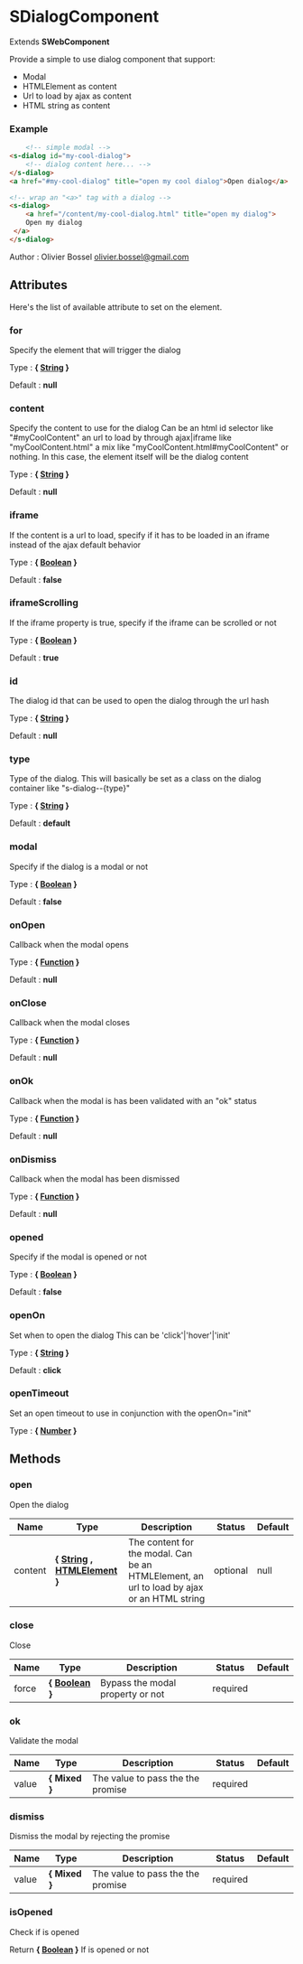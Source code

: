 # SDialogComponent

Extends **SWebComponent**

Provide a simple to use dialog component that support:
- Modal
- HTMLElement as content
- Url to load by ajax as content
- HTML string as content


### Example
```html
	<!-- simple modal -->
<s-dialog id="my-cool-dialog">
	<!-- dialog content here... -->
</s-dialog>
<a href="#my-cool-dialog" title="open my cool dialog">Open dialog</a>

<!-- wrap an "<a>" tag with a dialog -->
<s-dialog>
	<a href="/content/my-cool-dialog.html" title="open my dialog">
 	Open my dialog
 </a>
</s-dialog>
```
Author : Olivier Bossel <olivier.bossel@gmail.com>




## Attributes

Here's the list of available attribute to set on the element.

### for

Specify the element that will trigger the dialog

Type : **{ [String](https://developer.mozilla.org/fr/docs/Web/JavaScript/Reference/Objets_globaux/String) }**

Default : **null**


### content

Specify the content to use for the dialog
Can be an html id selector like "#myCoolContent"
an url to load by through ajax|iframe like "myCoolContent.html"
a mix like "myCoolContent.html#myCoolContent"
or nothing. In this case, the element itself will be the dialog content

Type : **{ [String](https://developer.mozilla.org/fr/docs/Web/JavaScript/Reference/Objets_globaux/String) }**

Default : **null**


### iframe

If the content is a url to load, specify if it has to be loaded in an iframe instead of the
ajax default behavior

Type : **{ [Boolean](https://developer.mozilla.org/fr/docs/Web/JavaScript/Reference/Objets_globaux/Boolean) }**

Default : **false**


### iframeScrolling

If the iframe property is true, specify if the iframe can be scrolled or not

Type : **{ [Boolean](https://developer.mozilla.org/fr/docs/Web/JavaScript/Reference/Objets_globaux/Boolean) }**

Default : **true**


### id

The dialog id that can be used to open the dialog through the url hash

Type : **{ [String](https://developer.mozilla.org/fr/docs/Web/JavaScript/Reference/Objets_globaux/String) }**

Default : **null**


### type

Type of the dialog. This will basically be set as a class on the dialog container like "s-dialog--{type}"

Type : **{ [String](https://developer.mozilla.org/fr/docs/Web/JavaScript/Reference/Objets_globaux/String) }**

Default : **default**


### modal

Specify if the dialog is a modal or not

Type : **{ [Boolean](https://developer.mozilla.org/fr/docs/Web/JavaScript/Reference/Objets_globaux/Boolean) }**

Default : **false**


### onOpen

Callback when the modal opens

Type : **{ [Function](https://developer.mozilla.org/fr/docs/Web/JavaScript/Reference/Objets_globaux/Function) }**

Default : **null**


### onClose

Callback when the modal closes

Type : **{ [Function](https://developer.mozilla.org/fr/docs/Web/JavaScript/Reference/Objets_globaux/Function) }**

Default : **null**


### onOk

Callback when the modal is has been validated with an "ok" status

Type : **{ [Function](https://developer.mozilla.org/fr/docs/Web/JavaScript/Reference/Objets_globaux/Function) }**

Default : **null**


### onDismiss

Callback when the modal has been dismissed

Type : **{ [Function](https://developer.mozilla.org/fr/docs/Web/JavaScript/Reference/Objets_globaux/Function) }**

Default : **null**


### opened

Specify if the modal is opened or not

Type : **{ [Boolean](https://developer.mozilla.org/fr/docs/Web/JavaScript/Reference/Objets_globaux/Boolean) }**

Default : **false**


### openOn

Set when to open the dialog
This can be 'click'|'hover'|'init'

Type : **{ [String](https://developer.mozilla.org/fr/docs/Web/JavaScript/Reference/Objets_globaux/String) }**

Default : **click**


### openTimeout

Set an open timeout to use in conjunction with the openOn="init"

Type : **{ [Number](https://developer.mozilla.org/fr/docs/Web/JavaScript/Reference/Objets_globaux/Number) }**




## Methods


### open

Open the dialog


Name  |  Type  |  Description  |  Status  |  Default
------------  |  ------------  |  ------------  |  ------------  |  ------------
content  |  **{ [String](https://developer.mozilla.org/fr/docs/Web/JavaScript/Reference/Objets_globaux/String) , [HTMLElement](https://developer.mozilla.org/fr/docs/Web/API/HTMLElement) }**  |  The content for the modal. Can be an HTMLElement, an url to load by ajax or an HTML string  |  optional  |  null


### close

Close


Name  |  Type  |  Description  |  Status  |  Default
------------  |  ------------  |  ------------  |  ------------  |  ------------
force  |  **{ [Boolean](https://developer.mozilla.org/fr/docs/Web/JavaScript/Reference/Objets_globaux/Boolean) }**  |  Bypass the modal property or not  |  required  |


### ok

Validate the modal


Name  |  Type  |  Description  |  Status  |  Default
------------  |  ------------  |  ------------  |  ------------  |  ------------
value  |  **{ Mixed }**  |  The value to pass the the promise  |  required  |


### dismiss

Dismiss the modal by rejecting the promise


Name  |  Type  |  Description  |  Status  |  Default
------------  |  ------------  |  ------------  |  ------------  |  ------------
value  |  **{ Mixed }**  |  The value to pass the the promise  |  required  |


### isOpened

Check if is opened

Return **{ [Boolean](https://developer.mozilla.org/fr/docs/Web/JavaScript/Reference/Objets_globaux/Boolean) }** If is opened or not